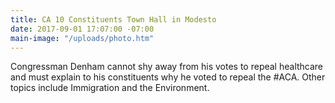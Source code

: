 ```yaml
---
title: CA 10 Constituents Town Hall in Modesto
date: 2017-09-01 17:07:00 -07:00
main-image: "/uploads/photo.htm"
---
```


Congressman Denham cannot shy away from his votes to repeal healthcare and must explain to his constituents why he voted to repeal the #ACA. Other topics include Immigration and the Environment. 
